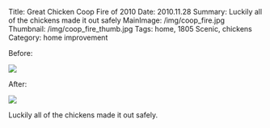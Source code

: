Title: Great Chicken Coop Fire of 2010
Date: 2010.11.28
Summary: Luckily all of the chickens made it out safely
MainImage: /img/coop_fire.jpg
Thumbnail: /img/coop_fire_thumb.jpg
Tags: home, 1805 Scenic, chickens
Category: home improvement

Before:
<p><img src="/img/chickens/before.jpg" class="smallimg" /></p>

After:
<p><img src="/img/chickens/after.jpg" class="smallimg" /></p>

Luckily all of the chickens made it out safely.
